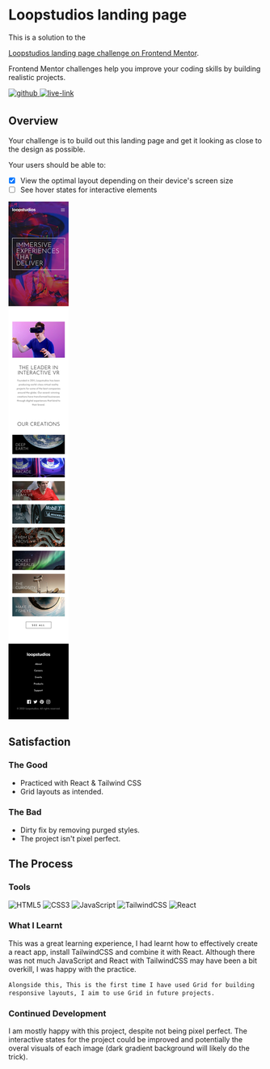 <!-- USE THIS TEMPLATE FOR FUTURE FRONTEND MENTOR PROJECTS, CLEAN CONSISTENT README'S FOR ALL PROJECTS - PAST SELF. -->

<!-- REPLACE HREFS & PROJECT NAMES -->
<h1>Loopstudios landing page</h1>
<p>
  This is a solution to the 
  
  [Loopstudios landing page challenge on Frontend Mentor](https://www.frontendmentor.io/challenges/loopstudios-landing-page-N88J5Onjw).
  
  Frontend Mentor challenges help you improve your coding skills by building realistic projects. 
</p>

<!-- REPLACE HREFS -->
<a href="https://github.com/john-k-phillips/fm-loopstudios-landing-page" target="_blank">
  <img src=https://img.shields.io/badge/solution-3e54a3?&style=for-the-badge&logo=frontendmentor&logoColor=white alt=github style="margin-bottom: 5px;" />
</a>
<a href="https://clever-einstein-280ccf.netlify.app/" target="_blank">
  <img src=https://img.shields.io/badge/live%20demo-lightgreen?&style=for-the-badge&logo=html5&logoColor=333 alt=live-link style="margin-bottom: 5px;" />
</a>

<!-- REPLACE TASKS -->
<h2>Overview</h2>
Your challenge is to build out this landing page and get it looking as close to the design as possible.

Your users should be able to:

- [x] View the optimal layout depending on their device's screen size
- [ ] See hover states for interactive elements

<!-- IMAGE MAY NEED REPLACING -->

![](./design/mobile-design.jpg)

<!-- REPLACE LIST ITEMS -->
<h2>Satisfaction</h2>
<h3>The Good</h3>
  <ul>
    <li>Practiced with React & Tailwind CSS</li>
    <li>Grid layouts as intended.</li>
  </ul>
<h3>The Bad</h3>
  <ul>
    <li>Dirty fix by removing purged styles.</li>
    <li>The project isn't pixel perfect.</li>
  </ul>

<!-- UPDATE ENTIRE SECTION -->
<h2>The Process</h2>
<h3>Tools</h3>
<p>
  <img alt="HTML5" src="https://img.shields.io/badge/-HTML5-red?style=flat-square&logo=html5&logoColor=white" />
  <img alt="CSS3" src="https://img.shields.io/badge/-CSS3-blue?style=flat-square&logo=css3&logoColor=white" />
  <img alt="JavaScript" src="https://img.shields.io/badge/-JavaScript-ffd32b?style=flat-square&logo=JavaScript&logoColor=black" />
  
  <img alt="TailwindCSS" src="https://img.shields.io/badge/-TAILWINDCSS-bf4080?style=flat-square&logo=tailwindcss&logoColor=white" />
  <img alt="React" src="https://img.shields.io/badge/-REACT-bf4080?style=flat-square&logo=react&logoColor=white" />
</p>
<h3>What I Learnt</h3>
  <p>
    This was a great learning experience, I had learnt how to effectively create a react app, install TailwindCSS and combine it with React.
    Although there was not much JavaScript and React with TailwindCSS may have been a bit overkill, I was happy with the practice.

    Alongside this, This is the first time I have used Grid for building responsive layouts, I aim to use Grid in future projects.

  </p>
<h3>Continued Development</h3>
  <p>
    I am mostly happy with this project, despite not being pixel perfect. The interactive states for the project could be improved and potentially the overal
    visuals of each image (dark gradient background will likely do the trick).
  </p>
  
<!--  Thank you for taking the time to review my projects!  -->

